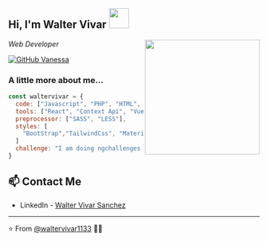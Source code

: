 <h2> Hi, I'm Walter Vivar <img src="https://encrypted-tbn0.gstatic.com/images?q=tbn:ANd9GcRGzHyBI-yMU1fhVaD6fdKdYukIESV0zHNOjw&usqp=CAU" width="40"></h2>

<img align='right' src="https://drive.google.com/file/d/1YfqFjcxEshKc4C5-NfFxIA4rT-PoS6lR/view?usp=sharing" width="230">

<p><em>Web Developer</br>
</em></p>


[![GitHub Vanessa](https://img.shields.io/github/followers/waltervivar1133?label=follow&style=social)](https://github.com/waltervivar1133)


### A little more about me...  

```javascript
const waltervivar = {
  code: ["Javascript", "PHP", "HTML", "CSS"],
  tools: ["React", "Context Api", "Vue"],
  preprocessor: ["SASS", "LESS"],
  styles: [
    "BootStrap","TailwindCss", "Material Design"
  ]
  challenge: "I am doing ngchallenges page, where I am adding Angular documentation"
}
```
## 📫 Contact Me
- LinkedIn - [Walter Vivar Sanchez](https://www.linkedin.com/in/walter-vivar-996b49164/)

---

⭐️ From [@waltervivar1133](https://github.com/waltervivar1133/) 👩‍💻 

